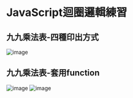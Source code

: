 # JavaScript迴圈邏輯練習
## 九九乘法表-四種印出方式
![image](https://user-images.githubusercontent.com/61260613/106721898-4070b380-6640-11eb-846f-0085cf78bf1e.png)

## 九九乘法表-套用function
![image](https://user-images.githubusercontent.com/61260613/106695902-887ae080-6616-11eb-915d-19419085f50e.png)
![image](https://user-images.githubusercontent.com/61260613/106832665-0b5e7280-66cd-11eb-965f-f20dfa0a14bf.png)
